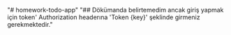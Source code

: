 "# homework-todo-app" 
"## Dökümanda belirtemedim ancak giriş yapmak için token' Authorization headerına 'Token {key}' şeklinde girmeniz gerekmektedir."
